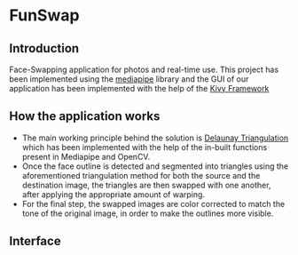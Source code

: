 # FunSwap

## Introduction
Face-Swapping application for photos and real-time use. This project has been implemented using the [mediapipe](https://developers.google.com/mediapipe) library and the GUI of our application has been implemented with the help of the [Kivy Framework](https://kivy.org)

## How the application works
- The main working principle behind the solution is [Delaunay Triangulation](https://en.wikipedia.org/wiki/Delaunay_triangulation) which has been implemented with the help of the in-built functions present in Mediapipe and OpenCV. 
- Once the face outline is detected and segmented into triangles using the aforementioned triangulation method for both the source and the destination image, the triangles are then swapped with one another, after applying the appropriate amount of warping.
- For the final step, the swapped images are color corrected to match the tone of the original image, in order to make the outlines more visible. 

## Interface
